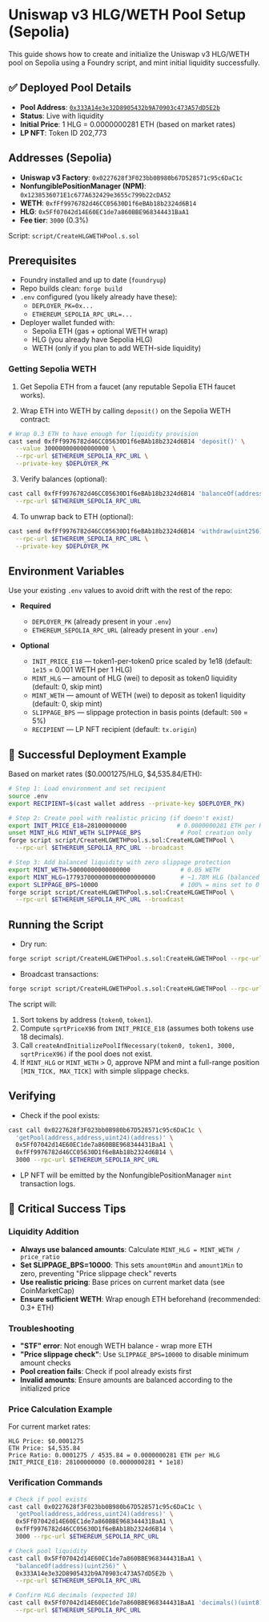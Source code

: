 # Uniswap v3 HLG/WETH Pool Setup (Sepolia)

This guide shows how to create and initialize the Uniswap v3 HLG/WETH pool on Sepolia using a Foundry script, and mint initial liquidity successfully.

## ✅ Deployed Pool Details
- **Pool Address**: [`0x333A14e3e32D8905432b9A70903c473A57dD5E2b`](https://sepolia.etherscan.io/address/0x333A14e3e32D8905432b9A70903c473A57dD5E2b)
- **Status**: Live with liquidity
- **Initial Price**: 1 HLG = 0.0000000281 ETH (based on market rates)
- **LP NFT**: Token ID 202,773

## Addresses (Sepolia)
- **Uniswap v3 Factory**: `0x0227628f3F023bb0B980b67D528571c95c6DaC1c`
- **NonfungiblePositionManager (NPM)**: `0x1238536071E1c677A632429e3655c799b22cDA52`
- **WETH**: `0xfFf9976782d46CC05630D1f6eBAb18b2324d6B14`
- **HLG**: `0x5Ff07042d14E60EC1de7a860BBE968344431BaA1`
- **Fee tier**: `3000` (0.3%)

Script: `script/CreateHLGWETHPool.s.sol`

## Prerequisites
- Foundry installed and up to date (`foundryup`)
- Repo builds clean: `forge build`
- `.env` configured (you likely already have these):
  - `DEPLOYER_PK=0x...`
  - `ETHEREUM_SEPOLIA_RPC_URL=...`
- Deployer wallet funded with:
  - Sepolia ETH (gas + optional WETH wrap)
  - HLG (you already have Sepolia HLG)
  - WETH (only if you plan to add WETH-side liquidity)

### Getting Sepolia WETH
1) Get Sepolia ETH from a faucet (any reputable Sepolia ETH faucet works).

2) Wrap ETH into WETH by calling `deposit()` on the Sepolia WETH contract:
```bash
# Wrap 0.3 ETH to have enough for liquidity provision
cast send 0xfFf9976782d46CC05630D1f6eBAb18b2324d6B14 'deposit()' \
  --value 300000000000000000 \
  --rpc-url $ETHEREUM_SEPOLIA_RPC_URL \
  --private-key $DEPLOYER_PK
```

3) Verify balances (optional):
```bash
cast call 0xfFf9976782d46CC05630D1f6eBAb18b2324d6B14 'balanceOf(address)(uint256)' $YOUR_ADDRESS \
  --rpc-url $ETHEREUM_SEPOLIA_RPC_URL
```

4) To unwrap back to ETH (optional):
```bash
cast send 0xfFf9976782d46CC05630D1f6eBAb18b2324d6B14 'withdraw(uint256)' 100000000000000000 \
  --rpc-url $ETHEREUM_SEPOLIA_RPC_URL \
  --private-key $DEPLOYER_PK
```

## Environment Variables
Use your existing `.env` values to avoid drift with the rest of the repo:

- **Required**
  - `DEPLOYER_PK` (already present in your `.env`)
  - `ETHEREUM_SEPOLIA_RPC_URL` (already present in your `.env`)

- **Optional**
  - `INIT_PRICE_E18` — token1-per-token0 price scaled by 1e18 (default: `1e15` = 0.001 WETH per 1 HLG)
  - `MINT_HLG` — amount of HLG (wei) to deposit as token0 liquidity (default: 0, skip mint)
  - `MINT_WETH` — amount of WETH (wei) to deposit as token1 liquidity (default: 0, skip mint)
  - `SLIPPAGE_BPS` — slippage protection in basis points (default: `500` = 5%)
  - `RECIPIENT` — LP NFT recipient (default: `tx.origin`)

## 🎯 Successful Deployment Example

Based on market rates ($0.0001275/HLG, $4,535.84/ETH):

```bash
# Step 1: Load environment and set recipient
source .env
export RECIPIENT=$(cast wallet address --private-key $DEPLOYER_PK)

# Step 2: Create pool with realistic pricing (if doesn't exist)
export INIT_PRICE_E18=28100000000              # 0.0000000281 ETH per HLG
unset MINT_HLG MINT_WETH SLIPPAGE_BPS           # Pool creation only
forge script script/CreateHLGWETHPool.s.sol:CreateHLGWETHPool \
  --rpc-url $ETHEREUM_SEPOLIA_RPC_URL --broadcast

# Step 3: Add balanced liquidity with zero slippage protection
export MINT_WETH=50000000000000000              # 0.05 WETH
export MINT_HLG=1779370000000000000000000       # ~1.78M HLG (balanced ratio)
export SLIPPAGE_BPS=10000                       # 100% = mins set to 0
forge script script/CreateHLGWETHPool.s.sol:CreateHLGWETHPool \
  --rpc-url $ETHEREUM_SEPOLIA_RPC_URL --broadcast
```

## Running the Script
- Dry run:
```bash
forge script script/CreateHLGWETHPool.s.sol:CreateHLGWETHPool --rpc-url $ETHEREUM_SEPOLIA_RPC_URL
```

- Broadcast transactions:
```bash
forge script script/CreateHLGWETHPool.s.sol:CreateHLGWETHPool --rpc-url $ETHEREUM_SEPOLIA_RPC_URL --broadcast
```

The script will:
1. Sort tokens by address (`token0`, `token1`).
2. Compute `sqrtPriceX96` from `INIT_PRICE_E18` (assumes both tokens use 18 decimals).
3. Call `createAndInitializePoolIfNecessary(token0, token1, 3000, sqrtPriceX96)` if the pool does not exist.
4. If `MINT_HLG` or `MINT_WETH` > 0, approve NPM and mint a full-range position `[MIN_TICK, MAX_TICK]` with simple slippage checks.

## Verifying
- Check if the pool exists:
```bash
cast call 0x0227628f3F023bb0B980b67D528571c95c6DaC1c \
  'getPool(address,address,uint24)(address)' \
  0x5Ff07042d14E60EC1de7a860BBE968344431BaA1 \
  0xfFf9976782d46CC05630D1f6eBAb18b2324d6B14 \
  3000 --rpc-url $ETHEREUM_SEPOLIA_RPC_URL
```

- LP NFT will be emitted by the NonfungiblePositionManager `mint` transaction logs.

## 🚨 Critical Success Tips

### Liquidity Addition
- **Always use balanced amounts**: Calculate `MINT_HLG = MINT_WETH / price_ratio` 
- **Set SLIPPAGE_BPS=10000**: This sets `amount0Min` and `amount1Min` to zero, preventing "Price slippage check" reverts
- **Use realistic pricing**: Base prices on current market data (see CoinMarketCap)
- **Ensure sufficient WETH**: Wrap enough ETH beforehand (recommended: 0.3+ ETH)

### Troubleshooting
- **"STF" error**: Not enough WETH balance - wrap more ETH
- **"Price slippage check"**: Use `SLIPPAGE_BPS=10000` to disable minimum amount checks
- **Pool creation fails**: Check if pool already exists first
- **Invalid amounts**: Ensure amounts are balanced according to the initialized price

### Price Calculation Example
For current market rates:
```
HLG Price: $0.0001275
ETH Price: $4,535.84
Price Ratio: 0.0001275 / 4535.84 = 0.0000000281 ETH per HLG
INIT_PRICE_E18: 28100000000 (0.0000000281 * 1e18)
```

### Verification Commands
```bash
# Check if pool exists
cast call 0x0227628f3F023bb0B980b67D528571c95c6DaC1c \
  'getPool(address,address,uint24)(address)' \
  0x5Ff07042d14E60EC1de7a860BBE968344431BaA1 \
  0xfFf9976782d46CC05630D1f6eBAb18b2324d6B14 \
  3000 --rpc-url $ETHEREUM_SEPOLIA_RPC_URL

# Check pool liquidity
cast call 0x5Ff07042d14E60EC1de7a860BBE968344431BaA1 \
  "balanceOf(address)(uint256)" \
  0x333A14e3e32D8905432b9A70903c473A57dD5E2b \
  --rpc-url $ETHEREUM_SEPOLIA_RPC_URL

# Confirm HLG decimals (expected 18)
cast call 0x5Ff07042d14E60EC1de7a860BBE968344431BaA1 'decimals()(uint8)' \
  --rpc-url $ETHEREUM_SEPOLIA_RPC_URL
```
